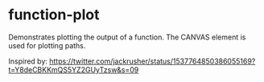 # function-plot

Demonstrates plotting the output of a function. The CANVAS element is used for plotting paths.

Inspired by: https://twitter.com/jackrusher/status/1537764850386055169?t=Y8deCBKKmQS5YZ2GUyTzsw&s=09